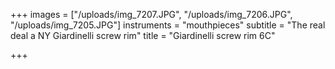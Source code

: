 +++
images = ["/uploads/img_7207.JPG", "/uploads/img_7206.JPG", "/uploads/img_7205.JPG"]
instruments = "mouthpieces"
subtitle = "The real deal a NY Giardinelli screw rim"
title = "Giardinelli screw rim 6C"

+++
